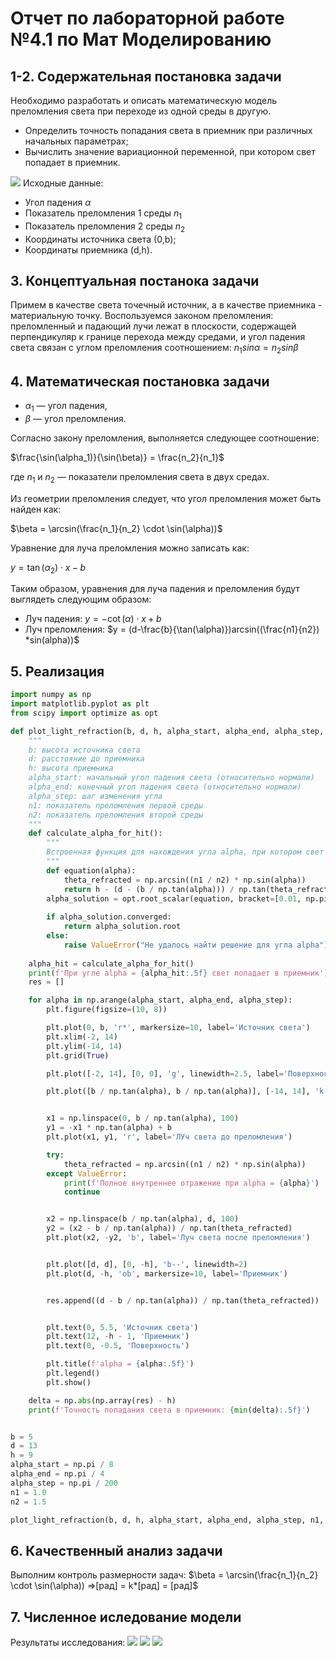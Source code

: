 # Отчет по лабораторной работе №4.1 по Мат Моделированию

## 1-2. Содержательная постановка задачи
Необходимо разработать и описать математическую модель преломления света при переходе из одной среды в другую. 
*	Определить точность попадания света в приемник при различных начальных параметрах;
*	Вычислить значение вариационной переменной, при котором свет попадает в приемник.

![](.pic/prelom_task.jpg)
Исходные данные:
* Угол падения $\alpha$
* Показатель преломления 1 среды $n_1$
* Показатель преломления 2 среды $n_2$
* Координаты источника света (0,b);
* Координаты приемника (d,h).

## 3. Концептуальная постанока задачи

Примем в качестве света точечный источник, а в качестве приемника - материальную точку. Воспользуемся законом преломления: преломленный и падающий лучи лежат в плоскости, содержащей перпендикуляр к границе перехода между средами, и угол падения света связан с углом преломления соотношением:
$n_1sin{\alpha} = n_2sin{\beta}$

## 4. Математическая постановка задачи

- $\alpha_1$ — угол падения,
- $\beta$ — угол преломления.

Согласно закону преломления, выполняется следующее соотношение:


$\frac{\sin(\alpha_1)}{\sin(\beta)} = \frac{n_2}{n_1}$


где $n_1$ и $n_2$ — показатели преломления света в двух средах.

Из геометрии преломления следует, что угол преломления может быть найден как:


$\beta = \arcsin(\frac{n_1}{n_2} \cdot \sin(\alpha))$

Уравнение для луча преломления можно записать как:


$y = \tan(\alpha_2) \cdot x - b$




Таким образом, уравнения для луча падения и преломления будут выглядеть следующим образом:

- Луч падения: $y = -\cot(\alpha) \cdot x + b$
- Луч преломления: $y = (d-\frac{b}{\tan(\alpha)})arcsin((\frac{n1}{n2}) *sin(alpha))$

## 5. Реализация
```python
import numpy as np
import matplotlib.pyplot as plt
from scipy import optimize as opt

def plot_light_refraction(b, d, h, alpha_start, alpha_end, alpha_step, n1, n2):
    """
    b: высота источника света
    d: расстояние до приемника
    h: высота приемника
    alpha_start: начальный угол падения света (относительно нормали)
    alpha_end: конечный угол падения света (относительно нормали)
    alpha_step: шаг изменения угла
    n1: показатель преломления первой среды
    n2: показатель преломления второй среды
    """
    def calculate_alpha_for_hit():
        """
        Встроенная функция для нахождения угла alpha, при котором свет попадает в приемник.
        """
        def equation(alpha):
            theta_refracted = np.arcsin((n1 / n2) * np.sin(alpha))
            return h - (d - (b / np.tan(alpha))) / np.tan(theta_refracted)
        alpha_solution = opt.root_scalar(equation, bracket=[0.01, np.pi/2], method='brentq')
        
        if alpha_solution.converged:
            return alpha_solution.root
        else:
            raise ValueError("Не удалось найти решение для угла alpha")
    
    alpha_hit = calculate_alpha_for_hit()
    print(f'При угле alpha = {alpha_hit:.5f} свет попадает в приемник')
    res = []

    for alpha in np.arange(alpha_start, alpha_end, alpha_step):
        plt.figure(figsize=(10, 8))

        plt.plot(0, b, 'r*', markersize=10, label='Источник света')
        plt.xlim(-2, 14)
        plt.ylim(-14, 14)
        plt.grid(True)

        plt.plot([-2, 14], [0, 0], 'g', linewidth=2.5, label='Поверхность (граница сред)')

        plt.plot([b / np.tan(alpha), b / np.tan(alpha)], [-14, 14], 'k--', label='Нормаль')


        x1 = np.linspace(0, b / np.tan(alpha), 100)
        y1 = -x1 * np.tan(alpha) + b
        plt.plot(x1, y1, 'r', label='ЛУч света до преломления')

        try:
            theta_refracted = np.arcsin((n1 / n2) * np.sin(alpha))  
        except ValueError:
            print(f'Полное внутреннее отражение при alpha = {alpha}')
            continue


        x2 = np.linspace(b / np.tan(alpha), d, 100)
        y2 = (x2 - b / np.tan(alpha)) / np.tan(theta_refracted)
        plt.plot(x2, -y2, 'b', label='Луч света после преломления')


        plt.plot([d, d], [0, -h], 'b--', linewidth=2)
        plt.plot(d, -h, 'ob', markersize=10, label='Приемник')


        res.append((d - b / np.tan(alpha)) / np.tan(theta_refracted))


        plt.text(0, 5.5, 'Источник света')
        plt.text(12, -h - 1, 'Приемник')
        plt.text(0, -0.5, 'Поверхность')

        plt.title(f'alpha = {alpha:.5f}')
        plt.legend()
        plt.show()

    delta = np.abs(np.array(res) - h)
    print(f'Точность попадания света в приемник: {min(delta):.5f}')


b = 5  
d = 13  
h = 9   
alpha_start = np.pi / 8  
alpha_end = np.pi / 4    
alpha_step = np.pi / 200 
n1 = 1.0  
n2 = 1.5

plot_light_refraction(b, d, h, alpha_start, alpha_end, alpha_step, n1, n2)
```
## 6. Качественный анализ задачи
Выполним контроль размерности задач:
$\beta = \arcsin(\frac{n_1}{n_2} \cdot \sin(\alpha)) =>[рад] = k*[рад] = [рад]$
## 7. Численное иследование модели

Результаты исследования:
![](.pic/prelom_1.jpg)
![](.pic/prelom_2.jpg)
![](.pic/prelom_3.jpg)